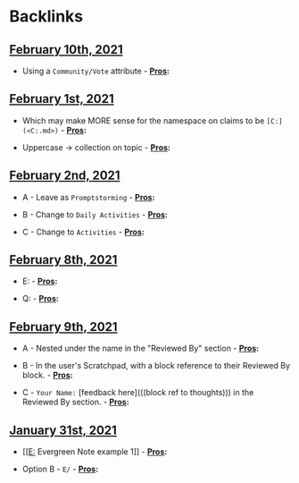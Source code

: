 
# Backlinks
## [February 10th, 2021](<February 10th, 2021.md>)
- Using a `Community/Vote` attribute
                            - **[Pros](<Pros.md>):**

## [February 1st, 2021](<February 1st, 2021.md>)
- Which may make MORE sense for the namespace on claims to be `[C:](<C:.md>)` 
                                - **[Pros](<Pros.md>):**

- Uppercase → collection on topic
                    - **[Pros](<Pros.md>):**

## [February 2nd, 2021](<February 2nd, 2021.md>)
- A - Leave as `Promptstorming` 
                    - **[Pros](<Pros.md>):**

- B - Change to `Daily Activities`
                    - **[Pros](<Pros.md>):**

- C - Change to `Activities`
                    - **[Pros](<Pros.md>):**

## [February 8th, 2021](<February 8th, 2021.md>)
- E:
                            - **[Pros](<Pros.md>):**

- Q:
                            - **[Pros](<Pros.md>):**

## [February 9th, 2021](<February 9th, 2021.md>)
- A - Nested under the name in the "Reviewed By" section
                                    - **[Pros](<Pros.md>):**

- B - In the user's Scratchpad, with a block reference to their Reviewed By block.
                                    - **[Pros](<Pros.md>):**

- C - `Your Name:` [feedback here](((block ref to thoughts))) in the Reviewed By section.
                                    - **[Pros](<Pros.md>):**

## [January 31st, 2021](<January 31st, 2021.md>)
- [[[E:](<[[E:.md>) Evergreen Note example 1]]
                    - **[Pros](<Pros.md>):**

- Option B - `E/`
                    - **[Pros](<Pros.md>):**

